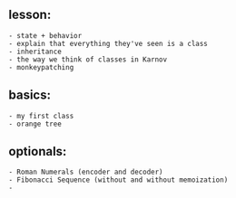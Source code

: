 ## lesson:
	- state + behavior
	- explain that everything they've seen is a class
	- inheritance
	- the way we think of classes in Karnov
	- monkeypatching

## basics:
	- my first class
	- orange tree

## optionals:
	- Roman Numerals (encoder and decoder)
	- Fibonacci Sequence (without and without memoization)
	- 
